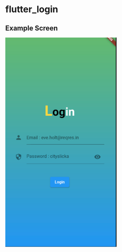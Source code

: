 # flutter_login

## Example Screen

<img src="https://github.com/ton4023/flutter_bloc_auth/blob/main/lib/screenshort/sc01.png" width="350" alt="image">
